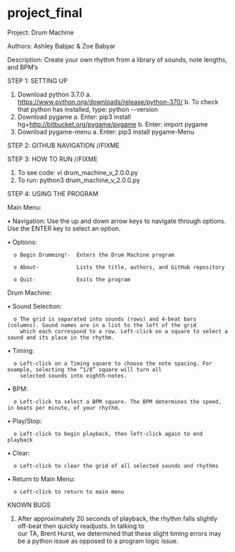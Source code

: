 # project_final
Project: Drum Machine

Authors: Ashley Babjac & Zoe Babyar

Description: Create your own rhythm from a library of sounds, note lengths, and BPM’s



STEP 1: SETTING UP
1.	Download python 3.7.0
  a.  https://www.python.org/downloads/release/python-370/
  b.	To check that python has installed, type: python --version
2.	Download pygame
  a.	Enter: pip3 install hg+http://bitbucket.org/pygame/pygame
  b.	Enter: import pygame
3.	Download pygame-menu
  a.	Enter: pip3 install pygame-Menu





STEP 2: GITHUB NAVIGATION //FIXME


STEP 3: HOW TO RUN	//FIXME
  1.	To see code: vi drum_machine_v_2.0.0.py
  2.	To run: python3 drum_machine_v_2.0.0.py





STEP 4: USING THE PROGRAM

Main Menu:
  
  •	Navigation: Use the up and down arrow keys to navigate through options. Use the ENTER key to select an option. 
  
  •	Options:
      
      o	Begin Drumming!-  Enters the Drum Machine program
      
      o	About-            Lists the title, authors, and GitHub repository
      
      o	Quit-             Exits the program
      
Drum Machine:
  
  •	Sound Selection: 
      
      o	The grid is separated into sounds (rows) and 4-beat bars (columns). Sound names are in a list to the left of the grid
        which each correspond to a row. Left-click on a square to select a sound and its place in the rhythm. 
  
  •	Timing: 
      
      o	Left-click on a Timing square to choose the note spacing. For example, selecting the “1/8” square will turn all      
        selected sounds into eighth-notes. 
  
  •	BPM: 
      
      o	Left-click to select a BPM square. The BPM determines the speed, in beats per minute, of your rhythm. 
  
  •	Play/Stop: 
      
      o	Left-click to begin playback, then left-click again to end playback
  
  •	Clear: 
      
      o	Left-click to clear the grid of all selected sounds and rhythms
  
  •	Return to Main Menu: 
      
      o	Left-click to return to main menu




KNOWN BUGS
  1.	After approximately 20 seconds of playback, the rhythm falls slightly off-beat then quickly readjusts. In talking to    
      our TA, Brent Hurst, we determined that these slight timing errors may be a python issue as opposed to a program logic 
      issue. 
  

